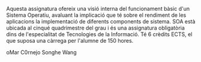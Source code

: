 Aquesta assignatura ofereix una visió interna del funcionament bàsic d'un Sistema Operatiu, avaluant la implicació que té sobre el rendiment de les aplicacions la implementació de diferents components de sistema. SOA està ubicada al cinqué quadrimestre del grau i és una assignatura obligatòria dins de l'especialitat de Tecnologies de la Informació. Té 6 crèdits ECTS, el que suposa una càrrega per l'alumne de 150 hores. 

oMar C0rnejo 
Songhe Wang
 
